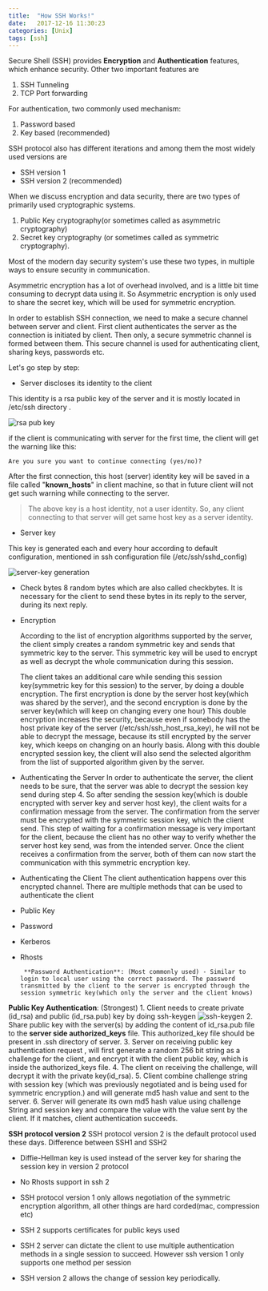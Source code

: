 ```yaml
---
title:  "How SSH Works!"
date:   2017-12-16 11:30:23
categories: [Unix]
tags: [ssh]
---
```

Secure Shell (SSH) provides **Encryption** and **Authentication** features, which enhance security.  Other two important features are
1. SSH Tunneling
2. TCP Port forwarding

For authentication, two commonly used mechanism:
1. Password based
2. Key based (recommended)

SSH protocol also has different iterations and among them the most widely used versions are 

 - SSH version 1
 - SSH version 2 (recommended)

When we discuss encryption and data security, there are two types of primarily used cryptographic systems. 

1. Public Key cryptography(or sometimes called as asymmetric cryptography)
2. Secret key cryptography (or sometimes called as symmetric cryptography). 

Most of the modern day security system's use these two types, in multiple ways to ensure security in communication. 

Asymmetric encryption has a lot of overhead involved, and is a little bit time consuming to decrypt data using it. So Asymmetric encryption is only used to share the secret key, which will be used for symmetric encryption.

In order to establish SSH connection, we need to make a secure channel between server and client. First client authenticates the server as the connection is initiated by client. Then only, a secure symmetric channel is formed between them. This secure channel is used for authenticating client, sharing keys, passwords etc. 

Let's go step by step:

 - Server discloses its identity to the client

This identity is a rsa public key of the server and it is mostly located in /etc/ssh directory .

![rsa pub key](http://i.imgur.com/r6Q1tNs.png)

if the client is communicating with server for the first time, the client will get the warning like this:

    Are you sure you want to continue connecting (yes/no)?

After the first connection, this host (server) identity key will be saved in a file called "**known_hosts**" in client machine, so that in future client will not get such warning while connecting to the server.

> The above key is a host identity, not a user identity. So, any client
> connecting to that server will get same host key as a server identity.

 - Server key

This key is generated each and every hour according to default configuration, mentioned in ssh configuration file (/etc/ssh/sshd_config)

![server-key generation](http://i.imgur.com/ZmbwHtm.png)

 - Check bytes
8 random bytes which are also called checkbytes. It is necessary for the client to send these bytes in its reply to the server, during its next reply.

 - Encryption

	According to the list of encryption algorithms supported by the server, the client simply creates a random symmetric key and sends that symmetric key to the server. This symmetric key will be used to encrypt as well as decrypt the whole communication during this session.

	The client takes an additional care while sending this session key(symmetric key for this session) to the server, by doing a double encryption. The first encryption is done by the server host key(which was shared by the server), and the second encryption is done by the server key(which will keep on changing every one hour) This double encryption increases the security, because even if somebody has the host private key of the server (/etc/ssh/ssh_host_rsa_key), he will not be able to decrypt the message, because its still encrypted by the server key, which keeps on changing on an hourly basis. Along with this double encrypted session key, the client will also send the selected algorithm from the list of supported algorithm given by the server.

 - Authenticating the Server
In order to authenticate the server, the client needs to be sure, that the server was able to decrypt the session key send during step 4. So after sending the session key(which is double encrypted with server key and server host key), the client waits for a confirmation message from the server.
The confirmation from the server must be encrypted with the symmetric session key, which the client send. This step of waiting for a confirmation message is very important for the client, because the client has no other way to verify whether the server host key send, was from the intended server.
Once the client receives a confirmation from the server, both of them can now start the communication with this symmetric encryption key.

 - Authenticating the Client
The client authentication happens over this encrypted channel. There are multiple methods that can be used to authenticate the client

 - Public Key
 - Password
 - Kerberos
 - Rhosts

		**Password Authentication**: (Most commonly used) - Similar to login to local user using the correct password. The password transmitted by the client to the server is encrypted through the session symmetric key(which only the server and the client knows)

**Public Key Authentication**: (Strongest)
	1. Client needs to create private (id_rsa) and public (id_rsa.pub) key by doing ssh-keygen
				![ssh-keygen](http://i.imgur.com/YGu1O8z.png)
	2. Share public key with the server(s) by adding the content of id_rsa.pub file to the **server side authorized_keys** file. This authorized_key file should be present in .ssh directory of server.
	3. Server on receiving public key authentication request , will first generate a random 256 bit string as a challenge for the client, and encrypt it with the client public key, which is inside the authorized_keys file.
	4. The client on receiving the challenge, will decrypt it with the private key(id_rsa).
	5. Client combine challenge string with session key (which was previously negotiated and is being used for symmetric encryption.) and will generate md5 hash value and sent to the server.
	6. Server will generate its own md5 hash value using challenge String and session key and compare the value with the value sent by the client. If it matches, client authentication succeeds.


**SSH protocol version 2**
SSH protocol version 2 is the default protocol used these days. 
Difference between SSH1 and SSH2

 - Diffie-Hellman key is used instead of the server key for sharing the
   session key in version 2 protocol

 - No Rhosts support in ssh 2

 - SSH protocol version 1 only allows negotiation of the symmetric
   encryption algorithm, all other things are hard corded(mac,
   compression etc)

 - SSH 2 supports certificates for public keys used

 - SSH 2 server can dictate the client to use multiple authentication
   methods in a single session to succeed. However ssh version 1 only
   supports one method per session

 - SSH version 2 allows the change of session key periodically.

